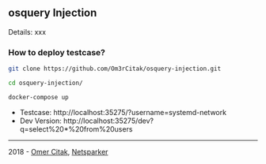## osquery Injection

Details: xxx

### How to deploy testcase?

```sh
git clone https://github.com/Om3rCitak/osquery-injection.git
```

```sh
cd osquery-injection/
```

```sh
docker-compose up
```

- Testcase: http://localhost:35275/?username=systemd-network
- Dev Version: http://localhost:35275/dev?q=select%20*%20from%20users

---
2018 - [Omer Citak](https://omercitak.com/), [Netsparker](https://netsparker.com/)